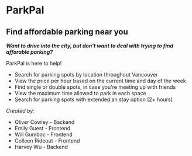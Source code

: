 # ParkPal
## Find affordable parking near you

***Want to drive into the city, but don't want to deal with trying to find afforable parking?***

ParkPal is here to help! 

- Search for parking spots by location throughout Vancouver
- View the price per hour based on the current time and day of the week
- Find single or double spots, in case you're meeting up with friends
- View the maximum time allowed to park in each space
- Search for parking spots with extended an stay option (2+ hours)

*Created by:*
- Oliver Cowley - Backend
- Emily Guest - Frontend
- Will Gumboc - Frontend
- Colleen Rideout  - Frontend
- Harvey Wu - Backend
